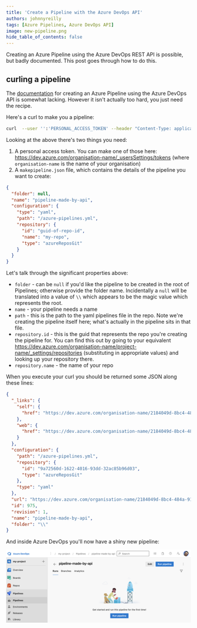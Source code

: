 ```yaml
---
title: 'Create a Pipeline with the Azure DevOps API'
authors: johnnyreilly
tags: [Azure Pipelines, Azure DevOps API]
image: new-pipeline.png
hide_table_of_contents: false
---
```


Creating an Azure Pipeline using the Azure DevOps REST API is possible, but badly documented. This post goes through how to do this.

## curling a pipeline

The [documentation](https://docs.microsoft.com/en-us/rest/api/azure/devops/pipelines/pipelines/create?view=azure-devops-rest-6.1) for creating an Azure Pipeline using the Azure DevOps API is somewhat lacking. However it isn't actually too hard, you just need the recipe.

Here's a curl to make you a pipeline:

```bash
curl  --user '':'PERSONAL_ACCESS_TOKEN' --header "Content-Type: application/json" --header "Accept:application/json" https://dev.azure.com/organisation-name/sandbox/_apis/pipelines?api-version=6.1-preview.1 -d @makepipeline.json
```

Looking at the above there's two things you need:

1. A personal access token. You can make one of those here: https://dev.azure.com/organisation-name/_usersSettings/tokens (where `organisation-name` is the name of your organisation)
2. A `makepipeline.json` file, which contains the details of the pipeline you want to create:

```json
{
  "folder": null,
  "name": "pipeline-made-by-api",
  "configuration": {
    "type": "yaml",
    "path": "/azure-pipelines.yml",
    "repository": {
      "id": "guid-of-repo-id",
      "name": "my-repo",
      "type": "azureReposGit"
    }
  }
}
```

Let's talk through the significant properties above:

- `folder` - can be `null` if you'd like the pipeline to be created in the root of Pipelines; otherwise provide the folder name. Incidentally a `null` will be translated into a value of `\\` which appears to be the magic value which represents the root.
- `name` - your pipeline needs a name
- `path` - this is the path to the yaml pipelines file in the repo. Note we're creating the pipeline itself here; what's actually in the pipeline sits in that file.
- `repository.id` - this is the guid that represents the repo you're creating the pipeline for. You can find this out by going to your equivalent https://dev.azure.com/organisation-name/project-name/_settings/repositories (substituting in appropriate values) and looking up your repository there.
- `repository.name` - the name of your repo

When you execute your curl you should be returned some JSON along these lines:

```json
{
  "_links": {
    "self": {
      "href": "https://dev.azure.com/organisation-name/2184049d-8bc4-484a-91e6-00fca6b5b19f/_apis/pipelines/975?revision=1"
    },
    "web": {
      "href": "https://dev.azure.com/organisation-name/2184049d-8bc4-484a-91e6-00fca6b5b19f/_build/definition?definitionId=975"
    }
  },
  "configuration": {
    "path": "/azure-pipelines.yml",
    "repository": {
      "id": "9a72560d-1622-4016-93dd-32ac85b96d03",
      "type": "azureReposGit"
    },
    "type": "yaml"
  },
  "url": "https://dev.azure.com/organisation-name/2184049d-8bc4-484a-91e6-00fca6b5b19f/_apis/pipelines/975?revision=1",
  "id": 975,
  "revision": 1,
  "name": "pipeline-made-by-api",
  "folder": "\\"
}
```

And inside Azure DevOps you'll now have a shiny new pipeline:

![The new pipeline](new-pipeline.png)
